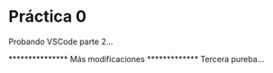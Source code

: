  # Práctica 0

Probando VSCode parte 2...

*************** Más modificaciones *************
Tercera pureba...